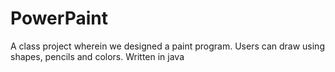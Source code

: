 # PowerPaint 

A class project wherein we designed a paint program. Users can draw using shapes, pencils and colors.
Written in java
